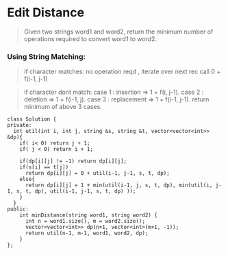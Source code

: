 # Edit Distance

> Given two strings word1 and word2, return the minimum number of operations required to convert word1 to word2.

### Using String Matching:

> if character matches:
> no operation reqd , iterate over next rec call
> 0 + f(i-1, j-1)

> if character dont match:
> case 1 : insertion => 1 + f(i, j-1).
> case 2 : deletion => 1 + f(i-1, j).
> case 3 : replacement => 1 + f(i-1, j-1).
> return minimum of above 3 cases.

```
class Solution {
private:
  int util(int i, int j, string &s, string &t, vector<vector<int>> &dp){
    if( i< 0) return j + 1;
    if( j < 0) return i + 1;

    if(dp[i][j] != -1) return dp[i][j];
    if(s[i] == t[j])
      return dp[i][j] = 0 + util(i-1, j-1, s, t, dp);
    else{
      return dp[i][j] = 1 + min(util(i-1, j, s, t, dp), min(util(i, j-1, s, t, dp), util(i-1, j-1, s, t, dp) ));
    }
  }
public:
    int minDistance(string word1, string word2) {
      int n = word1.size(), m = word2.size();
      vector<vector<int>> dp(n+1, vector<int>(m+1, -1));
      return util(n-1, m-1, word1, word2, dp);
    }
};

```

